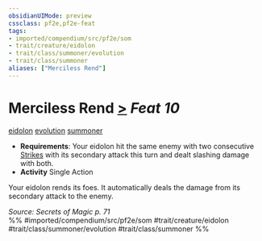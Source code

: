 ```yaml
---
obsidianUIMode: preview
cssclass: pf2e,pf2e-feat
tags:
- imported/compendium/src/pf2e/som
- trait/creature/eidolon
- trait/class/summoner/evolution
- trait/class/summoner
aliases: ["Merciless Rend"]
---
```

# Merciless Rend  [>](chapter-9-playing-the-game.md#Actions "Single Action") *Feat 10*  
[eidolon](eidolon-som.md)  [evolution](evolution-som.md)  [summoner](rules/traits/summoner-som.md)  

- **Requirements**: Your eidolon hit the same enemy with two consecutive [Strikes](strike.md) with its secondary attack this turn and dealt slashing damage with both.
- **Activity** Single Action

Your eidolon rends its foes. It automatically deals the damage from its secondary attack to the enemy.

*Source: Secrets of Magic p. 71*  
%% #imported/compendium/src/pf2e/som #trait/creature/eidolon #trait/class/summoner/evolution #trait/class/summoner %%